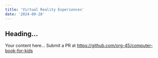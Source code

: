 ```yaml
---
title: 'Virtual Reality Experiences'
date: '2024-09-28'
---
```


## Heading...
Your content here...
Submit a PR at https://github.com/org-45/computer-book-for-kids
